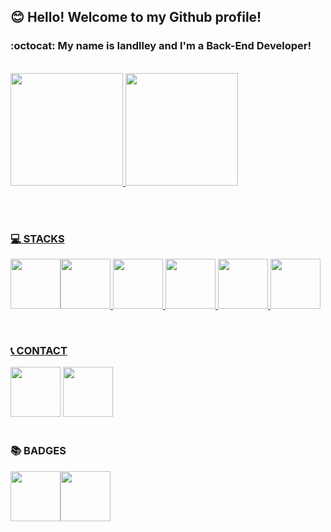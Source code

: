 ## :blush: Hello! Welcome to my Github profile!
### :octocat: My name is Iandlley and I'm a Back-End Developer!

<br>

<div>
<a href="https://github.com/Iandlley">
  <img height="180em" src="https://github-readme-stats.vercel.app/api?username=Iandlley&show_icons=true&theme=dracula&include_all_commits=true&count_private=true"/>
  <img height="180em" src="https://github-readme-stats.vercel.app/api/top-langs/?username=Iandlley&layout=compact&langs_count=7&theme=dracula"/>
</div>

<br><br>
  
### :computer: STACKS

<img src="https://cdn.jsdelivr.net/gh/devicons/devicon/icons/nodejs/nodejs-original-wordmark.svg" width="80" height="80"/><img src="https://cdn.jsdelivr.net/gh/devicons/devicon/icons/javascript/javascript-original.svg" width="80" height="80"/> <img src="https://cdn.jsdelivr.net/gh/devicons/devicon/icons/html5/html5-original-wordmark.svg" width="80" height="80"/> <img src="https://cdn.jsdelivr.net/gh/devicons/devicon/icons/css3/css3-original-wordmark.svg" width="80" height="80"/> <img src="https://cdn.jsdelivr.net/gh/devicons/devicon/icons/mysql/mysql-original-wordmark.svg" width="80" height="80"/> <img src="https://cdn.jsdelivr.net/gh/devicons/devicon/icons/java/java-original-wordmark.svg" width="80" height="80"/>

<br>
  
### :telephone_receiver: CONTACT

<div>
  <a href="https://www.linkedin.com/in/iandlley-webdeveloper/" target="_blank"><img src="https://cdn.jsdelivr.net/gh/devicons/devicon/icons/linkedin/linkedin-original.svg" width="80" height="80" target="_blank"></a>
  <a href="https://www.facebook.com/profile.php?id=100009538581015" target="_blank"><img src="https://cdn.jsdelivr.net/gh/devicons/devicon/icons/facebook/facebook-original.svg" width="80" height="80" target="_blank"></a>  
</div>
  
<br>

### :books: BADGES

  <img src="https://user-images.githubusercontent.com/105615079/188028335-431466fd-125c-4bc0-bda7-ca8de1fea680.png" width="80" height="80"/><img src="https://user-images.githubusercontent.com/105615079/188028507-a600249a-cf75-426e-861e-99f92409db58.png" width="80" height="80"/>



